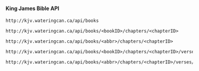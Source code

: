 #### King James Bible API

```
http://kjv.wateringcan.ca/api/books
```

```
http://kjv.wateringcan.ca/api/books/<bookID>/chapters/<chapterID>
```

```
http://kjv.wateringcan.ca/api/books/<abbr>/chapters/<chapterID>
```

```
http://kjv.wateringcan.ca/api/books/<bookID>/chapters/<chapterID>/verses/<verseID>
```

```
http://kjv.wateringcan.ca/api/books/<abbr>/chapters/<chapterID>/verses/<verseID>
```
